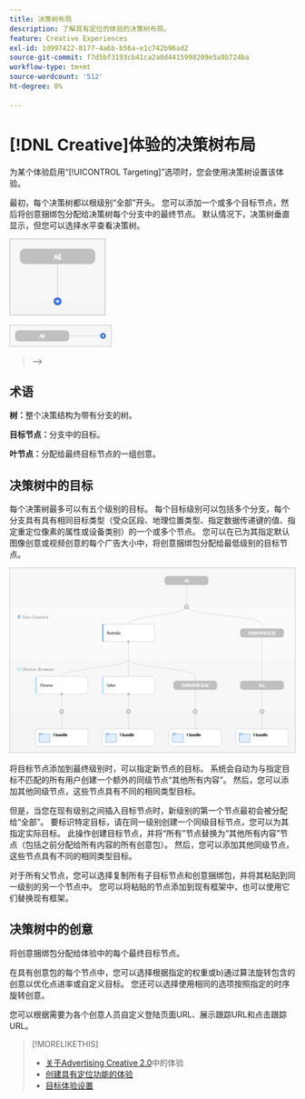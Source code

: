 ```yaml
---
title: 决策树布局
description: 了解具有定位的体验的决策树布局。
feature: Creative Experiences
exl-id: 1d997422-8177-4a6b-b56a-e1c742b96ad2
source-git-commit: f7d5bf3193cb41ca2a0d4415998209e5a9b724ba
workflow-type: tm+mt
source-wordcount: '512'
ht-degree: 0%

---
```


# [!DNL Creative]体验的决策树布局

为某个体验启用“[!UICONTROL Targeting]”选项时，您会使用决策树设置该体验。

最初，每个决策树都以根级别“全部”开头。 您可以添加一个或多个目标节点，然后将创意捆绑包分配给决策树每个分支中的最终节点。 默认情况下，决策树垂直显示，但您可以选择水平查看决策树。

![没有目标的垂直决策树示例](/help/creative/assets/experience-decision-tree-no-targets.png "没有目标的垂直决策树示例")

![没有目标的水平决策树示例](/help/creative/assets/experience-decision-tree-no-targets-horizontal.png "没有目标的水平决策树示例")

<!--
>[!NOTE]
>
>You can optionally assign creative bundles to the root level, without targets. However, the [XXXX workflow](experience-create-no-targeting.md) XXXXX is better XXX.<!-- Explain the diff and why to choose the other option. -->
>-->

## 术语

**树：**&#x200B;整个决策结构为带有分支的树。

**目标节点：**&#x200B;分支中的目标。

**叶节点：**&#x200B;分配给最终目标节点的一组创意。

## 决策树中的目标

每个决策树最多可以有五个级别的目标。 每个目标级别可以包括多个分支，每个分支具有具有相同目标类型（受众区段、地理位置类型、指定数据传递键的值、指定重定位像素的属性或设备类别）的一个或多个节点。 您可以在已为其指定默认图像创意或视频创意的每个广告大小中，将创意捆绑包分配给最低级别的目标节点。

![目标决策树示例](/help/creative/assets/experience-decision-tree.png "目标决策树示例")

将目标节点添加到最终级别时，可以指定新节点的目标。 系统会自动为与指定目标不匹配的所有用户创建一个额外的同级节点“其他所有内容”。 然后，您可以添加其他同级节点，这些节点具有不同的相同类型目标。

但是，当您在现有级别之间插入目标节点时，新级别的第一个节点最初会被分配给“全部”。 要标识特定目标，请在同一级别创建一个同级目标节点，您可以为其指定实际目标。 此操作创建目标节点，并将“所有”节点替换为“其他所有内容”节点（包括之前分配给所有内容的所有创意包）。 然后，您可以添加其他同级节点，这些节点具有不同的相同类型目标。

对于所有父节点，您可以选择复制所有子目标节点和创意捆绑包，并将其粘贴到同一级别的另一个节点中。 您可以将粘贴的节点添加到现有框架中，也可以使用它们替换现有框架。

## 决策树中的创意

将创意捆绑包分配给体验中的每个最终目标节点。

在具有创意包的每个节点中，您可以选择根据指定的权重或b)通过算法旋转包含的创意以优化点进率或自定义目标。 您还可以选择使用相同的选项按照指定的时序旋转创意。

您可以根据需要为各个创意人员自定义登陆页面URL、展示跟踪URL和点击跟踪URL。<!-- Not in the UI as of 1/31: For flexible HTML5 creatives, you can customize any of the flexible attributes. -->

>[!MORELIKETHIS]
>
>* [关于Advertising Creative 2.0](experience-about.md)中的体验
>* [创建具有定位功能的体验](/help/creative/experiences/experience-create-targeting.md)
>* [目标体验设置](/help/creative/experiences/experience-settings-targeting.md)
